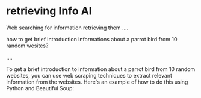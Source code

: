 # retrieving Info AI
 Web searching for information retrieving them
....


how to get brief introduction informations about a parrot bird 
from 10 random wesites?

....


To get a brief introduction to information about a parrot bird from 10 random websites,
 you can use web scraping techniques to extract relevant information
 from the websites. Here's an example of how to do this using Python and Beautiful Soup: